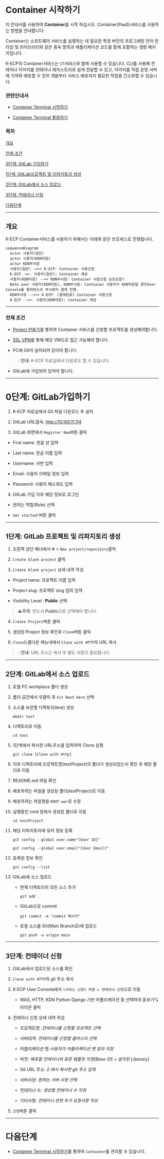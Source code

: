 [문서 최종 수정일자]:#23.06.01

[문서 최종 수정자]:#신승규

# Container 시작하기

이 안내서를 사용하여 **Container**를 시작 하십시오. Container(PaaS)서비스를 사용하는 방법을 안내합니다.

Container는 소프트웨어 서비스를 실행하는 데 필요한 특정 버전의 프로그래밍 언어 런타임 및 라이브러리와 같은 종속 항목과 애플리케이션 코드를 함께 포함하는 경량 패키지입니다.

K-ECP의 Container서비스는 `CT`서비스와 함께 사용할 수 있습니다. CLI를 사용해 컨테이너 이미지를 컨테이너 레지스트리로 쉽게 전달할 수 있고, 이미지를 직접 운영 서버에 가져와 배포할 수 있어 개발부터 서비스 배포까지 필요한 작업을 간소화할 수 있습니다.

### 관련안내서

- [Container Terminal 시작하기](./ContainerTerminal_started.md)

- [Container Terminal 활용하기](./ContainerTerminal_use.md)

### 목차

[개요](#abstract)

[전제 조건](#precondition)

[0단계: GitLab 가입하기](#step0)

[1단계: GitLab프로젝트 및 리파지토리 생성](#step1)

[2단계: GitLab에서 소스 업로드](#step2)

[3단계: 컨테이너 신청](#step3)

[다음단계](#nextstep)

---

<span id= "abstract"/>

## 개요

K-ECP Container서비스를 사용하기 위해서는 아래와 같은 프로세스로 진행됩니다.

```mermaid
sequenceDiagram
  actor 사용자(일반)
  actor 사용자(KDN직원)
  actor KDN부서장
  사용자(일반) ->>+ K-ECP: Container 사용신청
  K-ECP ->>- 사용자(일반): Container 제공
  사용자(KDN직원) -->> KDN부서장: Container 사용신청 승인요청?
  Note over 사용자(KDN직원), KDN부서장: Container 사용자가 KDN직원일 경우User Console를 통하여소속 부서장이 결재 진행.
  KDN부서장 -->>+ K-ECP: [결재완료] Container 사용신청
  K-ECP -->>- 사용자(KDN직원): Container 제공
```

---

### 전제 조건

- [Project 만들기](./Project.md)를 통하여 Container 서비스를 신청할 프로젝트를 생성해야합니다.

- [SSL VPN](./SSLVPN_started.md)를 통해 해당 VM으로 접근 가능해야 합니다.

- PC에 Git이 설치되어 있어야 합니다.

> :bulb:**안내**: K-ECP 자료실에서 다운로드 할 수 있습니다.

- GitLab에 가입되어 있어야 합니다.

---

<span id= "step0"/>

# 0단계: GitLab가입하기

1. K-ECP 자료실에서 Git 파일 다운로드 후 설치

2. GitLab URL접속: http://10.100.11.114

3. GitLab 화면에서 `Register Now`버튼 클릭
* First name: 한글 성 입력

* Last name: 한글 이름 입력

* Username: 사번 입력

* Email: 사용자 이메일 정보 입력

* Password: 사용자 패스워드 입력
4. GitLab 가입 이후 해당 정보로 로그인
* 원하는 역할(Role) 선택

* `Get started!`버튼 클릭

---

## 1단계: GitLab 프로젝트 및 리파지토리 생성

1. 오른쪽 상단 배너에서 :heavy_plus_sign: > `New project/repository`클릭

2. `Create blank project` 클릭

3. `Create blank project` 상세 내역 작성
* Project name: 프로젝트 이름 입력

* Project slug: 프로젝트 slug 임의 입력

* Visibility Level : **Public** 선택

> :warning:**주의**: 반드시 **Public**으로 선택해야 합니다.

4. `Create Project`버튼 클릭

5. 생성된 Project 정보 확인후 `Clone`버튼 클릭

6. `Clone`드롭다운 메뉴내에서 `Clone with HTTP`의 URL 복사

> :bulb:**안내**: URL 주소는 복사 후 별도 저장이 필요합니다.

---

## 2단계: GitLab에서 소스 업로드

1. 로컬 PC workplace 폴더 생성

2. 폴더 공간에서 우클릭 후 `Git Bash Here` 선택

3. 소스를 보관할 디렉토리(test) 생성
   
   ```
   mkdir test
   ```

4. 디렉토리로 이동
   
   ```
   cd test
   ```

5. 1단계에서 복사한 URL주소를 입력하여 Clone 실행
   
   ```
   git clone [Clone with Http]
   ```

6. 이후 디렉토리에 프로젝트명(testProject)의 폴더가 생성되었는지 확인 후 해당 폴더로 이동

7. README.md 파일 확인

8. 배포하려는 파일을 생성된 폴더(testProject)로 이동

9. 배포하려는 파일명을 `ROOT.war`로 수정

10. 실행중인 cmd 창에서 생성된 폴더로 이동
    
    ```
    cd testProject
    ```

11. 해당 리파지토리에 유저 정보 등록
    
    ```
    git config --global user.name"[User ID]"
    ```
    
    ```
    git config --global user.email"[User Email]"
    ```

12. 등록된 정보 확인
    
    ```
    git config --list
    ```

13. GitLab에 소스 업로드
    
    * 현재 디렉토리의 모든 소스 추가
      
      ```
      git add .
      ```
    
    * GitLab으로 commit
      
      ```
      git commit -m "commit 메시지"
      ```
    
    * 로컬 소스를 Git(Main Branch로)에 업로드
      
      ```
      git push -u origin main
      ```

---

## 3단계: 컨테이너 신청

1. GitLab에서 업로드된 소스를 확인

2. `Clone with HTTP`의 git 주소 복사

3. K-ECP User Console에서 `[서비스 신청] 자원 > 컨테이너 신청`으로 이동
   
   * WAS, HTTP, KDN Python Django 기반 어플리케이션 중 선택하여 돋보기:mag:아이콘 클릭

4. 컨테이너 신청 상세 내역 작성
   
   * 프로젝트명 :*컨테이너를 신청할 프로젝트 선택*
   
   * 서버대역: *컨테이너를 신청할 클러스터 선택*
   
   * 어플리케이션 명:*사용자가 어플리케이션 명 임의 지정*
   
   * 버전: *배포할 컨테이너의 표준 템플릿 지정(Base OS + 설치된 Libarary)*
   
   * Git URL 주소: *2.에서 복사한 git 주소 입력*
   
   * 서버사양: *원하는 서버 사양 선택*
   
   * 컨테이너 수: *생성할 컨테이너 수 지정*
   
   * 기타사항: *컨테이너 관련 추가 요청사항 작성*

5. `신청`버튼 클릭

---

<span id="nextstep"/>

</span>

# 다음단계

* [Container Terminal 시작하기](./ContainerTerminal_started.md)를 통하여 `Container`를 관리할 수 있습니다.
